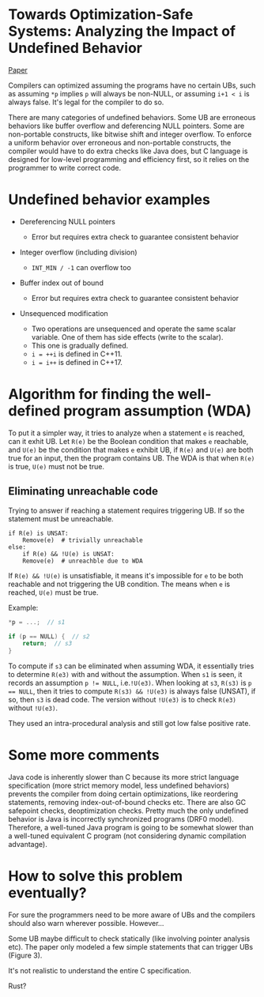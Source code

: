 # Towards Optimization-Safe Systems: Analyzing the Impact of Undefined Behavior

[Paper](https://people.csail.mit.edu/nickolai/papers/wang-stack.pdf)

Compilers can optimized assuming the programs have no certain UBs, such as assuming `*p` implies `p` will always be non-NULL, or assuming `i+1 < i` is always false. It's legal for the compiler to do so.

There are many categories of undefined behaviors. Some UB are erroneous behaviors like buffer overflow and deferencing NULL pointers. Some are non-portable constructs, like bitwise shift and integer overflow. To enforce a uniform behavior over erroneous and non-portable constructs, the compiler would have to do extra checks like Java does, but C language is designed for low-level programming and efficiency first, so it relies on the programmer to write correct code.

# Undefined behavior examples

- Dereferencing NULL pointers
  - Error but requires extra check to guarantee consistent behavior

- Integer overflow (including division)
  - `INT_MIN / -1` can overflow too

- Buffer index out of bound
  - Error but requires extra check to guarantee consistent behavior

- Unsequenced modification
  - Two operations are unsequenced and operate the same scalar variable. One of them has side effects (write to the scalar). 
  - This one is gradually defined.
  - `i = ++i` is defined in C++11.
  - `i = i++` is defined in C++17.

# Algorithm for finding the well-defined program assumption (WDA)
To put it a simpler way, it tries to analyze when a statement `e` is reached, can it exhit UB. Let `R(e)` be the Boolean condition that makes `e` reachable, and `U(e)` be the condition that makes `e` exhibit UB, if `R(e)` and `U(e)` are both true for an input, then the program contains UB. The WDA is that when `R(e)` is true, `U(e)` must not be true. 

## Eliminating unreachable code
Trying to answer if reaching a statement requires triggering UB. If so the statement must be unreachable.
```
if R(e) is UNSAT:
	Remove(e)  # trivially unreachable
else:
	if R(e) && !U(e) is UNSAT:
	Remove(e)  # unreachble due to WDA
```

If `R(e) && !U(e)` is unsatisfiable, it means it's impossible for `e` to be both reachable and not triggering the UB condition. The means when `e` is reached, `U(e)` must be true.

Example:

```c
*p = ...;  // s1

if (p == NULL) {  // s2
	return;  // s3
}
```

To compute if `s3` can be eliminated when assuming WDA, it essentially tries to determine `R(e3)` with and without the assumption. When `s1` is seen, it records an assumption `p != NULL`, i.e.`!U(e3)`. When looking at `s3`, `R(s3)` is `p == NULL`, then it tries to compute `R(s3) && !U(e3)` is always false (UNSAT), if so, then `s3` is dead code. The version without `!U(e3)` is to check `R(e3)` without `!U(e3)`.

They used an intra-procedural analysis and still got low false positive rate.

# Some more comments
Java code is inherently slower than C because its more strict language specification (more strict memory model, less undefined behaviors) prevents the compiler from doing certain optimizations, like reordering statements, removing index-out-of-bound checks etc. There are also GC safepoint checks, deoptimization checks. Pretty much the only undefined behavior is Java is incorrectly synchronized programs (DRF0 model). Therefore, a well-tuned Java program is going to be somewhat slower than a well-tuned equivalent C program (not considering dynamic compilation advantage).

# How to solve this problem eventually?
For sure the programmers need to be more aware of UBs and the compilers should also warn wherever possible. However...

Some UB maybe difficult to check statically (like involving pointer analysis etc). The paper only modeled a few simple statements that can trigger UBs (Figure 3).

It's not realistic to understand the entire C specification.

Rust?
